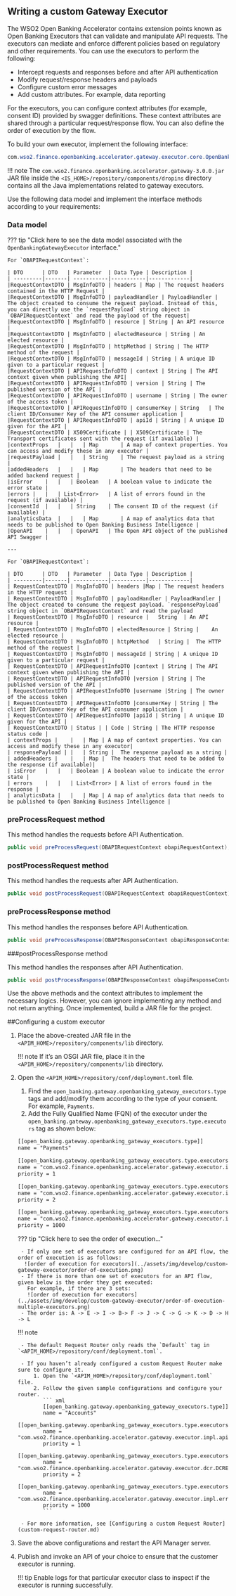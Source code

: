 ## Writing a custom Gateway Executor

The WSO2 Open Banking Accelerator contains extension points known as Open Banking Executors that can validate and 
manipulate API requests. The executors can mediate and enforce different policies based on regulatory and other 
requirements. You can use the executors to perform the following: 

- Intercept requests and responses before and after API authentication 
- Modify request/response headers and payloads
- Configure custom error messages
- Add custom attributes. For example, data reporting  

For the executors, you can configure context attributes (for example, consent ID) provided by swagger definitions. 
These context attributes are shared through a particular request/response flow. You can also define the order of 
execution by the flow. 

To build your own executor, implement the following interface:

``` java
com.wso2.finance.openbanking.accelerator.gateway.executor.core.OpenBankingGatewayExecutor
```

!!! note
    The `com.wso2.finance.openbanking.accelerator.gateway-3.0.0.jar` JAR file inside the 
    `<IS_HOME>/repository/components/dropins` directory contains all the Java implementations related to gateway 
    executors.

Use the following data model and implement the interface methods according to your requirements:

### Data model 

??? tip "Click here to see the data model associated with the `OpenBankingGatewayExecutor` interface."
    
    For `OBAPIRequestContext`:
            
    | DTO      | DTO   | Parameter  | Data Type | Description |
    | ---------|-------| -----------|-----------|-------------|
    |RequestContextDTO | MsgInfoDTO | headers | Map | The request headers contained in the HTTP Request |
    |RequestContextDTO | MsgInfoDTO | payloadHandler | PayloadHandler | The object created to consume the request payload. Instead of this, you can directly use the `requestPayload` string object in `OBAPIRequestContext` and read the payload of the request|
    |RequestContextDTO | MsgInfoDTO | resource | String | An API resource |
    |RequestContextDTO | MsgInfoDTO | electedResource | String | An elected resource |
    |RequestContextDTO | MsgInfoDTO | httpMethod | String | The HTTP method of the request |
    |RequestContextDTO | MsgInfoDTO | messageId | String | A unique ID given to a particular request |
    |RequestContextDTO | APIRequestInfoDTO | context | String | The API context given when publishing the API|
    |RequestContextDTO | APIRequestInfoDTO | version | String | The published version of the API |
    |RequestContextDTO | APIRequestInfoDTO | username | String | The owner of the access token |
    |RequestContextDTO | APIRequestInfoDTO | consumerKey | String	| The client ID/Consumer Key of the API consumer application |
    |RequestContextDTO | APIRequestInfoDTO | apiId | String | A unique ID given for the API |
    |RequestContextDTO | X509Certificate | | X509Certificate | The Transport certificates sent with the request (if available) |
    |contextProps	|	|	| Map		| A map of context properties. You can access and modify these in any executor |
    |requestPayload |	|	| String	| The request payload as a string |
    |addedHeaders	|	| 	| Map		| The headers that need to be added backend request |
    |isError	|	| 	| Boolean	| A boolean value to indicate the error state |
    |errors	|	| 	| List<Error>	| A list of errors found in the request (if available) |
    |consentId	|	| 	| String	| The consent ID of the request (if available) |
    |analyticsData	|	| 	| Map		| A map of analytics data that needs to be published to Open Banking Business Intelligence |
    |OpenAPI	|	|	| OpenAPI	| The Open API object of the published API Swagger |
    
    ---
    
    For `OBAPIRequestContext`:
            
    | DTO      | DTO   | Parameter  | Data Type | Description |
    | ---------|-------| -----------|-----------|-------------|
    | RequestContextDTO | MsgInfoDTO | headers |Map | The request headers in the HTTP request |
    | RequestContextDTO | MsgInfoDTO | payloadHandler | PayloadHandler | The object created to consume the request payload. `responsePayload` string object in `OBAPIRequestContext` and read the payload
    | RequestContextDTO | MsgInfoDTO | resource |	String	| An API resource |
    | RequestContextDTO | MsgInfoDTO | electedResource | String |	 An elected resource |
    | RequestContextDTO | MsgInfoDTO | httpMethod	| String |  The HTTP method of the request |
    | RequestContextDTO | MsgInfoDTO | messageId | String | A unique ID given to a particular request |
    | RequestContextDTO | APIRequestInfoDTO |context | String | The API context given when publishing the API |
    | RequestContextDTO | APIRequestInfoDTO |version | String | The published version of the API |
    | RequestContextDTO | APIRequestInfoDTO |username |String | The owner of the access token |
    | RequestContextDTO | APIRequestInfoDTO |consumerKey | String | The client ID/Consumer Key of the API consumer application |
    | RequestContextDTO | APIRequestInfoDTO |apiId | String | A unique ID given for the API |
    | RequestContextDTO | Status | | Code | String | The HTTP response status code | 
    | contextProps |	|	| Map | A map of context properties. You can access and modify these in any executor|
    | responsePayload |	|	| String |  The response payload as a string |
    | addedHeaders |	|	| Map |  The headers that need to be added to the response (if available)|
    | isError 	|	|	| Boolean | A boolean value to indicate the error state |
    | errors  	|	|	| List<Error> | A list of errors found in the response |
    | analyticsData |	|	| Map | A map of analytics data that needs to be published to Open Banking Business Intelligence |
   
### preProcessRequest method

This method handles the requests before API Authentication.

``` java
public void preProcessRequest(OBAPIRequestContext obapiRequestContext);
```

### postProcessRequest method

This method handles the requests after API Authentication.

``` java
public void postProcessRequest(OBAPIRequestContext obapiRequestContext);
```

### preProcessResponse method

This method handles the responses before API Authentication.

``` java
public void preProcessResponse(OBAPIResponseContext obapiResponseContext);
```

###postProcessResponse method

This method handles the responses after API Authentication.

``` java
public void postProcessResponse(OBAPIResponseContext obapiResponseContext);
```

Use the above methods and the context attributes to implement the necessary logics. However, you can ignore 
implementing any method and not return anything. Once implemented, build a JAR file for the project. 

##Configuring a custom executor

1. Place the above-created JAR file in the `<APIM_HOME>/repository/components/lib` directory. 

    !!! note
        If it’s an OSGI JAR file, place it in the `<APIM_HOME>/repository/components/lib` directory.

2. Open the `<APIM_HOME>/repository/conf/deployment.toml` file.

    1. Find the `open_banking.gateway.openbanking_gateway_executors.type` tags and add/modify them according to the 
       type of your consent. For example, `Payments`.
    2. Add the Fully Qualified Name (FQN) of the executor under the 
    `open_banking.gateway.openbanking_gateway_executors.type.executors` tag as shown below:
    
    ``` xml
    [[open_banking.gateway.openbanking_gateway_executors.type]]
    name = "Payments"
   
    [[open_banking.gateway.openbanking_gateway_executors.type.executors]]
    name = "com.wso2.finance.openbanking.accelerator.gateway.executor.impl.api.resource.access.validation.APIResourceAccessValidationExecutor"
    priority = 1
   
    [[open_banking.gateway.openbanking_gateway_executors.type.executors]]
    name = "com.wso2.finance.openbanking.accelerator.gateway.executor.impl.consent.ConsentEnforcementExecutor"
    priority = 2
   
    [[open_banking.gateway.openbanking_gateway_executors.type.executors]]
    name = "com.wso2.finance.openbanking.accelerator.gateway.executor.impl.error.handler.OBDefaultErrorHandler"
    priority = 1000
    ```

    ??? tip "Click here to see the order of execution..."
        
        - If only one set of executors are configured for an API flow, the order of execution is as follows:
         ![order of execution for executors](../assets/img/develop/custom-gateway-executor/order-of-execution.png)
        - If there is more than one set of executors for an API flow, given below is the order they get executed: 
          For example, if there are 3 sets:
          ![order of execution for executors](../assets/img/develop/custom-gateway-executor/order-of-execution-multiple-executors.png)
        - The order is: A -> E -> I -> B-> F -> J -> C -> G -> K -> D -> H -> L
    
    !!! note
    
        - The default Request Router only reads the `Default` tag in `<APIM_HOME>/repository/conf/deployment.toml`. 
        
        - If you haven’t already configured a custom Request Router make sure to configure it. 
            1. Open the `<APIM_HOME>/repository/conf/deployment.toml` file.
            2. Follow the given sample configurations and configure your router. 
               ``` xml
               [[open_banking.gateway.openbanking_gateway_executors.type]]
               name = "Accounts"
               [[open_banking.gateway.openbanking_gateway_executors.type.executors]]
               name = "com.wso2.finance.openbanking.accelerator.gateway.executor.impl.api.resource.access.validation.APIResourceAccessValidationExecutor"
               priority = 1
               [[open_banking.gateway.openbanking_gateway_executors.type.executors]]
               name = "com.wso2.finance.openbanking.accelerator.gateway.executor.dcr.DCRExecutor"
               priority = 2
               [[open_banking.gateway.openbanking_gateway_executors.type.executors]]
               name = "com.wso2.finance.openbanking.accelerator.gateway.executor.impl.error.handler.OBDefaultErrorHandler"
               priority = 1000
               ```
           
        - For more information, see [Configuring a custom Request Router](custom-request-router.md) 
        
3. Save the above configurations and restart the API Manager server. 

4. Publish and invoke an API of your choice to ensure that the customer executor is running.

    !!! tip 
        Enable logs for that particular executor class to inspect if the executor is running successfully. 